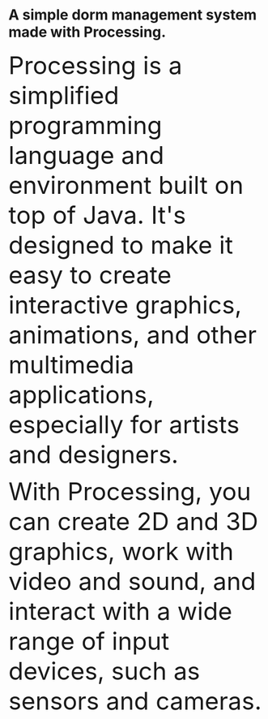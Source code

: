 # A simple dorm management system made with Processing.
<p><font size="19">Processing is a simplified programming language and environment built on top of Java. It's designed to make it easy to create interactive graphics, animations, and other multimedia applications, especially for artists and designers. </font> </p>

<p> <font size="19">With Processing, you can create 2D and 3D graphics, work with video and sound, and interact with a wide range of input devices, such as sensors and cameras.</font> </p>
